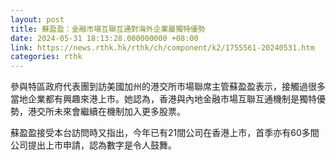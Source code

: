 ```yaml
---
layout: post
title: 蘇盈盈：金融市場互聯互通對海外企業屬獨特優勢
date: 2024-05-31 18:13:28.000000000 +08:00
link: https://news.rthk.hk/rthk/ch/component/k2/1755561-20240531.htm
categories: rthk
---
```


參與特區政府代表團到訪美國加州的港交所市場聯席主管蘇盈盈表示，接觸過很多當地企業都有興趣來港上市。她認為，香港與內地金融市場互聯互通機制是獨特優勢，港交所未來會繼續在機制加入更多股票。

蘇盈盈接受本台訪問時又指出，今年已有21間公司在香港上市，首季亦有60多間公司提出上市申請，認為數字是令人鼓舞。
